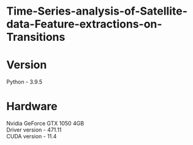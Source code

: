 # Time-Series-analysis-of-Satellite-data-Feature-extractions-on-Transitions <br>

# Version <br>
Python - 3.9.5

# Hardware
Nvidia GeForce GTX 1050 4GB <br>
Driver version - 471.11 <br>
CUDA version - 11.4 <br>

